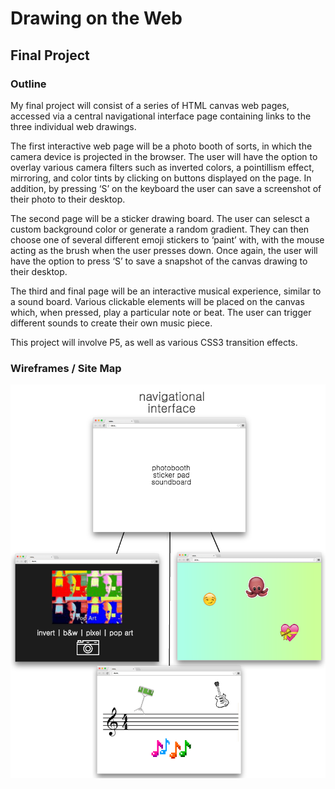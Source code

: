 # Drawing on the Web
## Final Project
### Outline

My final project will consist of a series of HTML canvas web pages, accessed via a central navigational interface page containing links to the three individual web drawings.

The first interactive web page will be a photo booth of sorts, in which the camera device is projected in the browser. The user will have the option to overlay various camera filters such as inverted colors, a pointillism effect, mirroring, and color tints by clicking on buttons displayed on the page. In addition, by pressing ‘S’ on the keyboard the user can save a screenshot of their photo to their desktop.

The second page will be a sticker drawing board. The user can selesct a custom background color or generate a random gradient. They can then choose one of several different emoji stickers to ‘paint’ with, with the mouse acting as the brush when the user presses down. Once again, the user will have the option to press ‘S’ to save a snapshot of the canvas drawing to their desktop.

The third and final page will be an interactive musical experience, similar to a sound board. Various clickable elements will be placed on the canvas which, when pressed, play a particular note or beat. The user can trigger different sounds to create their own music piece. 

This project will involve P5, as well as various CSS3 transition effects. 

### Wireframes / Site Map

![site map diagram](images/sitemap.png)